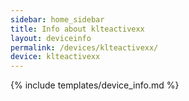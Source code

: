 ```yaml
---
sidebar: home_sidebar
title: Info about klteactivexx
layout: deviceinfo
permalink: /devices/klteactivexx/
device: klteactivexx
---
```

{% include templates/device_info.md %}
